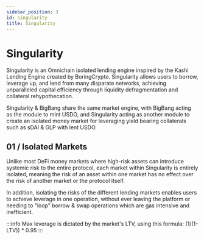 ```yaml
---
sidebar_position: 3
id: singularity
title: Singularity
---
```


# Singularity

Singularity is an Omnichain isolated lending engine inspired by the Kashi Lending Engine created by BoringCrypto. Singularity allows users to borrow, leverage up, and lend from many disparate networks, achieving unparalleled capital efficiency through liquidity defragmentation and collateral rehypothecation.

Singularity & BigBang share the same market engine, with BigBang acting as the module to mint USDO, and Singularity acting as another module to create an isolated money market for leveraging yield bearing collaterals such as sDAI & GLP with lent USDO.

## 01 / Isolated Markets

Unlike most DeFi money markets where high-risk assets can introduce systemic risk to the entire protocol, each market within Singularity is entirely isolated, meaning the risk of an asset within one market has no effect over the risk of another market or the protocol itself.

In addition, isolating the risks of the different lending markets enables users to achieve leverage in one operation, without ever leaving the platform or needing to "loop" borrow & swap operations which are gas intensive and inefficient.

:::info
Max leverage is dictated by the market's LTV, using this formula: (1/(1-LTV)) \* 0.95
:::
